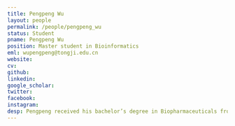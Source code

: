 ```yaml
---
title: Pengpeng Wu
layout: people
permalink: /people/pengpeng_wu
status: Student
pname: Pengpeng Wu
position: Master student in Bioinformatics
eml: wupengpeng@tongji.edu.cn
website:
cv:
github:
linkedin:
google_scholar:
twitter:
facebook: 
instagram:
desp: Pengpeng received his bachelor’s degree in Biopharmaceuticals from Anhui Agricultural University in 2024. His research focuses on the construction and benckmark of single-cell large language models.
---
```

